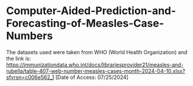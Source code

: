 # Computer-Aided-Prediction-and-Forecasting-of-Measles-Case-Numbers
The datasets used were taken from WHO (World Health Organization) and the link is:
https://immunizationdata.who.int/docs/librariesprovider21/measles-and-rubella/table-407-web-number-measles-cases-month-2024-04-10.xlsx?sfvrsn=c006e562_1
[Date of Access: 07/25/2024]
